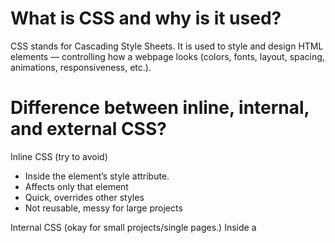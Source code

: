 # What is CSS and why is it used?

CSS stands for Cascading Style Sheets.
It is used to style and design HTML elements — controlling how a webpage looks (colors, fonts, layout, spacing, animations, responsiveness, etc.).

# Difference between inline, internal, and external CSS?
 
Inline CSS  (try to avoid)
- Inside the element’s style attribute.
- Affects only that element
- Quick, overrides other styles
- Not reusable, messy for large projects

Internal CSS (okay for small projects/single pages.)
Inside a <style> tag in the <head> of the HTML file
Affects only that page
Good for single-page styling
Not reusable across pages

External CSS (best practice for real-world websites.)
In a separate .css file linked with <link>	
Affects multiple pages	
Reusable, clean, better performance	
Needs extra HTTP request

# What are CSS selectors?
- element selector - <p> <h1>
- class selector - used to style multiple elements - .classname
- id selector - used to uniquely style an element
- pseudo-classes - a:hover, a:focus
- pseudo-elements -(Targets part of an element (not the whole)) -  p::before , p::after

# What are CSS positions

1. Relative (position: relative)
The element is positioned relative to its normal position in the document flow.
You can shift it using top, left,right, bottom.
Space is still reserved in the layout.

Absolute (position: absolute)
The element is positioned relative to the nearest positioned ancestor (not static).
If no positioned ancestor exists → it is positioned relative to the <html> / body.
Removed from normal document flow (doesn’t reserve space).

3. Fixed (position: fixed)
The element is positioned relative to the viewport (browser window).
It stays in place even when you scroll.
Commonly used for sticky headers, navbars, or floating buttons.

4. Sticky (position: sticky)
A hybrid of relative + fixed.
Acts like relative until a scroll threshold is reached, then it “sticks” like fixed.
Useful for headers or table columns that should stick within their container.

# Difference between em, rem, %, px, and vh/vw units?

- px is fixed, 
- % is relative to parents size, 
- em is relative to parents font size, 
- rem is relative to root font-size, 
- vh/vw are relative to viewport size.

# Difference between z-index and stacking context

Controls the stacking order (which element appears on top when elements overlap).
Higher z-index = closer to the viewer.
Works only on positioned elements (relative, absolute, fixed, sticky).

# Difference between relative, absolute, and inherit values in CSS

relative -> Value is relative to another measurement (depends on property).
p{
    font-size : 120% (120% of its parent)
}

absolute -> A fixed value, not dependent on parent.
p{
    font-size:16px
}

inherit → Forces the property to copy the parent’s value.
p{
    color:inherit
}

# Difference between visibility:hidded and display:none?
visibility: hidden	Hides the element but keeps its layout (still takes up space)	
display: none	Removes the element completely from the document flow